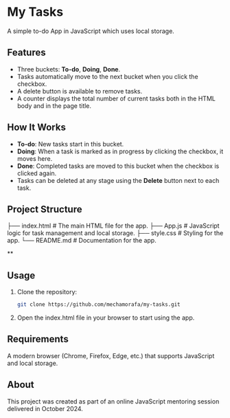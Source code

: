 # My Tasks

A simple to-do App in JavaScript which uses local storage.

## Features
- Three buckets: **To-do**, **Doing**, **Done**.
- Tasks automatically move to the next bucket when you click the checkbox.
- A delete button is available to remove tasks.
- A counter displays the total number of current tasks both in the HTML body and in the page title.

## How It Works
- **To-do**: New tasks start in this bucket.
- **Doing**: When a task is marked as in progress by clicking the checkbox, it moves here.
- **Done**: Completed tasks are moved to this bucket when the checkbox is clicked again.
- Tasks can be deleted at any stage using the **Delete** button next to each task.

## Project Structure
├── index.html # The main HTML file for the app.
├── App.js # JavaScript logic for task management and local storage.
├── style.css # Styling for the app.
└── README.md # Documentation for the app.


**
## Usage
1. Clone the repository:
   ```bash
   git clone https://github.com/mechamorafa/my-tasks.git
2. Open the index.html file in your browser to start using the app.

## Requirements
A modern browser (Chrome, Firefox, Edge, etc.) that supports JavaScript and local storage.

## About
This project was created as part of an online JavaScript mentoring session delivered in October 2024.
